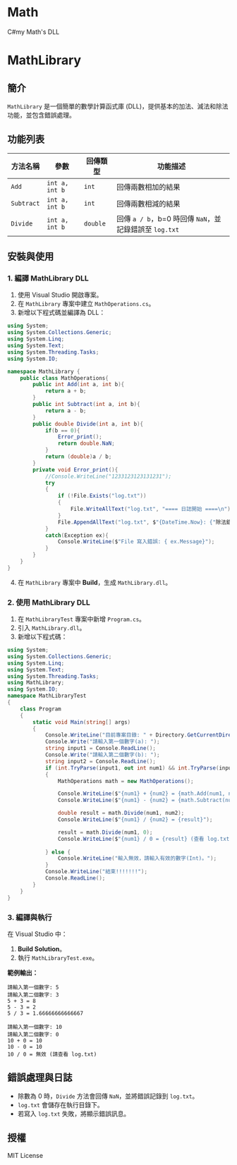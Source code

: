 # Math
C#my Math's DLL
# MathLibrary

## 簡介

`MathLibrary` 是一個簡單的數學計算函式庫 (DLL)，提供基本的加法、減法和除法功能，並包含錯誤處理。

## 功能列表

| 方法名稱       | 參數             | 回傳類型     | 功能描述                                      |
| ---------- | -------------- | -------- | ----------------------------------------- |
| `Add`      | `int a, int b` | `int`    | 回傳兩數相加的結果                                 |
| `Subtract` | `int a, int b` | `int`    | 回傳兩數相減的結果                                 |
| `Divide`   | `int a, int b` | `double` | 回傳 `a / b`，b=0 時回傳 `NaN`，並記錄錯誤至 `log.txt` |

## 安裝與使用

### **1. 編譯 MathLibrary DLL**

1. 使用 Visual Studio 開啟專案。
2. 在 `MathLibrary` 專案中建立 `MathOperations.cs`。
3. 新增以下程式碼並編譯為 DLL：

```csharp
using System;
using System.Collections.Generic;
using System.Linq;
using System.Text;
using System.Threading.Tasks;
using System.IO;

namespace MathLibrary {
    public class MathOperations{
        public int Add(int a, int b){
            return a + b;
        }
        public int Subtract(int a, int b){
            return a - b;
        }
        public double Divide(int a, int b){
            if(b == 0){
                Error_print();
                return double.NaN;
            }
            return (double)a / b;
        } 
        private void Error_print(){
            //Console.WriteLine("1233123123131231");
            try
            {
                if (!File.Exists("log.txt"))
                {
                    File.WriteAllText("log.txt", "==== 日誌開始 ====\n");
                }
                File.AppendAllText("log.txt", $"{DateTime.Now}: {"除法錯誤 b=0"}{Environment.NewLine}");
            }
            catch(Exception ex){
                Console.WriteLine($"File 寫入錯誤: { ex.Message}");
            }
        }
    }
}

```

4. 在 `MathLibrary` 專案中 **Build**，生成 `MathLibrary.dll`。

### **2. 使用 MathLibrary DLL**

1. 在 `MathLibraryTest` 專案中新增 `Program.cs`。
2. 引入 `MathLibrary.dll`。
3. 新增以下程式碼：

```csharp
using System;
using System.Collections.Generic;
using System.Linq;
using System.Text;
using System.Threading.Tasks;
using MathLibrary;
using System.IO;
namespace MathLibraryTest
{
    class Program
    {
        static void Main(string[] args)
        {
            Console.WriteLine("目前專案目錄: " + Directory.GetCurrentDirectory());
            Console.Write("請輸入第一個數字(a): ");
            string input1 = Console.ReadLine();
            Console.Write("請輸入第二個數字(b): ");
            string input2 = Console.ReadLine();
            if (int.TryParse(input1, out int num1) && int.TryParse(input2, out int num2))
            {
                MathOperations math = new MathOperations();

                Console.WriteLine($"{num1} + {num2} = {math.Add(num1, num2)}");
                Console.WriteLine($"{num1} - {num2} = {math.Subtract(num1, num2)}");

                double result = math.Divide(num1, num2);
                Console.WriteLine($"{num1} / {num2} = {result}");

                result = math.Divide(num1, 0);
                Console.WriteLine($"{num1} / 0 = {result} (查看 log.txt in {Directory.GetCurrentDirectory()})");
                
            } else {
                Console.WriteLine("輸入無效，請輸入有效的數字(Int)。"); 
            }
            Console.WriteLine("結束!!!!!!!");
            Console.ReadLine();
        }
    }
}

```

### **3. 編譯與執行**

在 Visual Studio 中：

1. **Build Solution**。
2. 執行 `MathLibraryTest.exe`。

**範例輸出：**

```
請輸入第一個數字: 5
請輸入第二個數字: 3
5 + 3 = 8
5 - 3 = 2
5 / 3 = 1.66666666666667
```

```
請輸入第一個數字: 10
請輸入第二個數字: 0
10 + 0 = 10
10 - 0 = 10
10 / 0 = 無效 (請查看 log.txt)
```

## 錯誤處理與日誌

- 除數為 0 時，`Divide` 方法會回傳 `NaN`，並將錯誤記錄到 `log.txt`。
- `log.txt` 會儲存在執行目錄下。
- 若寫入 `log.txt` 失敗，將顯示錯誤訊息。

## 授權

MIT License

